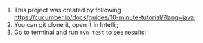 1. This project was created by following https://cucumber.io/docs/guides/10-minute-tutorial/?lang=java;
2. You can git clone it, open it in Intellij;
3. Go to terminal and run `mvn test` to see results;